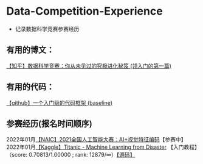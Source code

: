 # Data-Competition-Experience
- 记录数据科学竞赛参赛经历

## 有用的博文：
[【知乎】数据科学竞赛：你从未见过的究极进化秘笈  (领入门的第一篇)](https://zhuanlan.zhihu.com/p/149769029)     




## 有用的代码：
[【github】一个入门级的代码框架  (baseline)](https://github.com/yzkang/My-Data-Competition-Experience)  




## 参赛经历(报名时间顺序)
2022年01月[【NAIC】2021全国人工智能大赛：AI+视觉特征编码](https://naic.pcl.ac.cn/landingpage/2021/index.html)【参赛中】   
2022年01月[【Kaggle】Titanic - Machine Learning from Disaster](https://www.kaggle.com/c/titanic/leaderboard#score) 【入门教程】（score: 0.70813/1.00000 ; rank: 12879/∞）[【源码】]()



